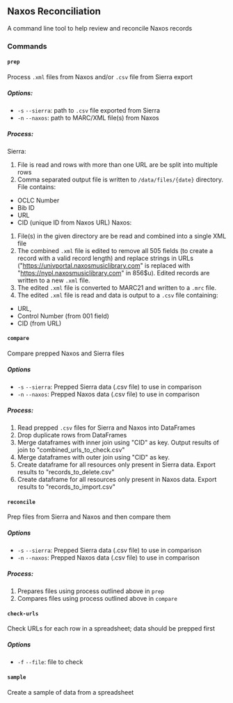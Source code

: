## Naxos Reconciliation

A command line tool to help review and reconcile Naxos records

### Commands

#### `prep`
Process `.xml` files from Naxos and/or `.csv` file from Sierra export

##### Options:
 - `-s` `--sierra`: path to `.csv` file exported from Sierra
 - `-n` `--naxos`: path to MARC/XML file(s) from Naxos

##### Process:
Sierra: 
1) File is read and rows with more than one URL are be split into multiple rows
2) Comma separated output file is written to `/data/files/{date}` directory. File contains:
 - OCLC Number
 - Bib ID
 - URL
 - CID (unique ID from Naxos URL)
Naxos:
1) File(s) in the given directory are be read and combined into a single XML file
2) The combined `.xml` file is edited to remove all 505 fields (to create a record with a valid record length) and replace strings in URLs ("https://univportal.naxosmusiclibrary.com" is replaced with "https://nypl.naxosmusiclibrary.com" in 856$u). Edited records are written to a new `.xml` file.
3) The edited `.xml` file is converted to MARC21 and written to a `.mrc` file.
4) The edited `.xml` file is read and data is output to a `.csv` file containing:
 - URL,
 - Control Number (from 001 field)
 - CID (from URL)

#### `compare`
Compare prepped Naxos and Sierra files

##### Options
 - `-s` `--sierra`: Prepped Sierra data (.csv file) to use in comparison
 - `-n` `--naxos`: Prepped Naxos data (.csv file) to use in comparison 

##### Process:
1) Read prepped `.csv` files for Sierra and Naxos into DataFrames
2) Drop duplicate rows from DataFrames 
3) Merge dataframes with inner join using "CID" as key. Output results of join to "combined_urls_to_check.csv"
4) Merge dataframes with outer join using "CID" as key.
5) Create dataframe for all resources only present in Sierra data. Export results to "records_to_delete.csv"
6) Create dataframe for all resources only present in Naxos data. Export results to "records_to_import.csv"

#### `reconcile`
Prep files from Sierra and Naxos and then compare them

##### Options
 - `-s` `--sierra`: Prepped Sierra data (.csv file) to use in comparison
 - `-n` `--naxos`: Prepped Naxos data (.csv file) to use in comparison 

##### Process:
1) Prepares files using process outlined above in `prep`
2) Compares files using process outlined above in `compare`

#### `check-urls`
Check URLs for each row in a spreadsheet; data should be prepped first

##### Options
 - `-f` `--file`: file to check


#### `sample`
Create a sample of data from a spreadsheet

